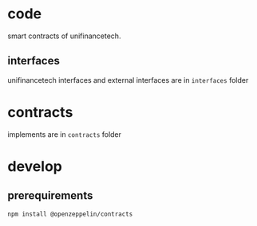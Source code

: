 # code

smart contracts of unifinancetech.

## interfaces

unifinancetech interfaces and external interfaces are in `interfaces` folder

# contracts

implements are in `contracts` folder

# develop

## prerequirements

```sh
npm install @openzeppelin/contracts
```
